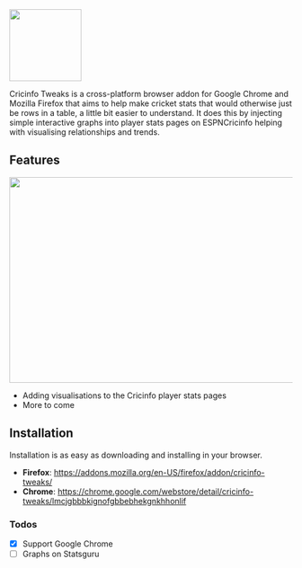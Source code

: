 <img src="https://user-images.githubusercontent.com/9525422/222936825-d181bf57-c2b9-4543-8020-7c4cac9db02e.png" width="128" height="128" />

Cricinfo Tweaks is a cross-platform browser addon for Google Chrome and Mozilla Firefox that aims to help make cricket stats that would otherwise just be rows in a table, a little bit easier to understand. It does this by injecting simple interactive graphs into player stats pages on ESPNCricinfo helping with visualising relationships and trends.

## Features

<p align="center">
<img src="https://user-images.githubusercontent.com/9525422/220340853-90ca84f2-84be-43d2-ae7b-9d963b6c66e0.gif" width="681" height="366" />
</p>

- Adding visualisations to the Cricinfo player stats pages
- More to come

## Installation

Installation is as easy as downloading and installing in your browser.
- **Firefox**: https://addons.mozilla.org/en-US/firefox/addon/cricinfo-tweaks/
- **Chrome**: https://chrome.google.com/webstore/detail/cricinfo-tweaks/lmcjgbbbkignofgbbebhekgnkhhonlif

### Todos

- [x] Support Google Chrome
- [ ] Graphs on Statsguru
